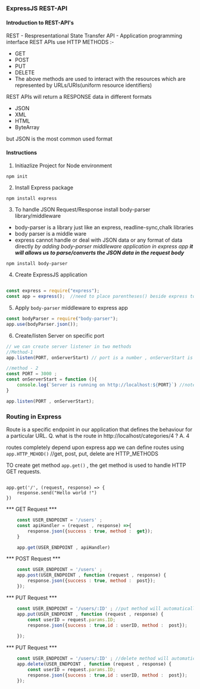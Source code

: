 ### ExpressJS REST-API 

#### Introduction to REST-API's

REST - Respresentational State Transfer 
API -  Application programming interface
REST APIs use HTTP METHODS :-
- GET
- POST
- PUT
- DELETE
- The above methods are used to interact with the resources which are represented by URLs/URIs(uniform resource identifiers)

REST APIs will return a RESPONSE data in different formats
- JSON
- XML
- HTML
- ByteArray

but JSON is the most common used format 

#### Instructions 
1. Initiazlize Project for Node environment 
```
npm init
```

2. Install Express package 
```
npm install express
```

3. To handle JSON Request/Response install body-parser library/middleware
- body-parser is a library just like an express, readline-sync,chalk libraries
- body parser is a middle ware
- express cannot handle or deal with JSON data or any format of data directly
_by adding body-parser middleware application in express app **it will allows us to parse/converts the JSON data in the request body**_
 

```
npm install body-parser
```

4. Create ExpressJS application 

```Javascript

const express = require("express");
const app = express();  //need to place parentheses() beside express to execute express in this step

```

5. Apply `body-parser` middleware to express app

```Javascript
const bodyParser = require("body-parser");
app.use(bodyParser.json());

```

6. Create/listen  Server on specific port 

```Javascript
// we can create server listener in two methods 
//Method-1
app.listen(PORT, onServerStart) // port is a number , onServerStart is a function

//method - 2
const PORT = 3000 ;
const onServerStart = function (){
    console.log(`Server is running on http://localhost:${PORT}`) //note :- need to place a colon just beside the port
}

app.listen(PORT , onServerStart);

```

### Routing in Express
Route is a specific endpoint in our application that defines the behaviour for a particular URL.
Q. what is the route in http://localhost/categories/4 ?
A.  4


routes completely depend upon express app we can define routes using  `app.HTTP_MEHOD()` //get, post, put, delete are HTTP_METHODS

TO create get method `app.get()` , the get method is used to handle HTTP GET requests.
```Javacsript

app.get('/', (request, response) => {
    response.send("Hello world !")
})

```

*** GET Request ***
```Javascript
    const USER_ENDPOINT = '/users' ;
    const apiHandler = (request , response) =>{
        response.json({success : true, method :  get});
    }

    app.get(USER_ENDPOINT , apiHandler)
```

*** POST Request ***
```Javascript
    const USER_ENDPOINT = '/users' ;
    app.post(USER_ENDPOINT , function (request , response) {
        response.json({success : true, method :  post});
    });

```

*** PUT Request ***
```Javascript
    const USER_ENDPOINT = '/users/:ID' ; //put method will automatically generate a request param(Id)
    app.put(USER_ENDPOINT , function (request , response) {
        const userID = request.params.ID;
        response.json({success : true,id : userID, method :  post});
        
    });
```

*** PUT Request ***
```Javascript
    const USER_ENDPOINT = '/users/:ID' ; //delete method will automatically generate a request param(Id)
    app.delete(USER_ENDPOINT , function (request , response) {
        const userID = request.params.ID;
        response.json({success : true,id : userID, method :  post});
    }); 
```